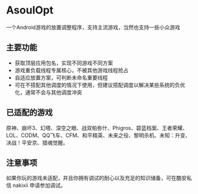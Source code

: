# AsoulOpt
一个Android游戏的放置调整程序，支持主流游戏，当然也支持一些小众游戏

## 主要功能
- 获取顶层应用包名，实现不同游戏不同方案  
- 游戏重负载线程专属核心，不被其他游戏线程抢占  
- 自适应放置方案，可判断未命名重要线程
- 可在不搭配其他调度的情况下使用，但建议搭配调度以解决某些系统的负优化，通常不会与其他调度冲突

## 已适配的游戏
原神、崩坏3、幻塔、深空之眼、战双帕弥什、Phigros、碧蓝档案、王者荣耀、LOL、CODM、QQ飞车、CFM、和平精英、未来之役、黎明杀机、未知：升变、决战！平安京、猎魂觉醒。

## 注意事项
如果你玩的游戏未适配，并且你拥有调试的耐心以及充足的知识储备，可在酷安私信 nakixii 申请参加调试。
